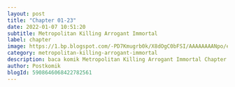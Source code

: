 ```yaml
---
layout: post 
title: "Chapter 01-23"
date: 2022-01-07 10:51:20
subtitle: Metropolitan Killing Arrogant Immortal
label: chapter
image: https://1.bp.blogspot.com/-PD7Kmugrb0k/X8dOgC0bFSI/AAAAAAAANpo/eFUzN2LdVUU5aZ9QTf4TICMi5HxQnGAVgCLcBGAsYHQ/s72-c/1602811077-i326025.jpg
category: metropolitan-killing-arrogant-immortal
description: baca komik Metropolitan Killing Arrogant Immortal Chapter 01-23 bahasa indonesia 
author: Postkomik
blogId: 5908646068422782561
---
```

